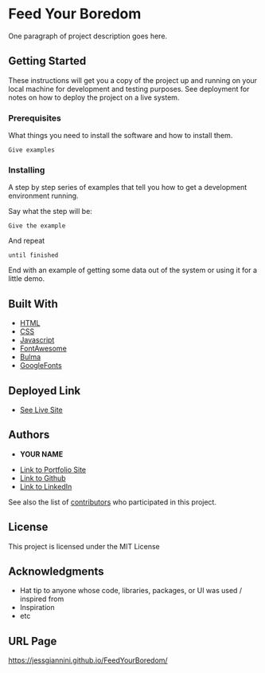 # Feed Your Boredom

One paragraph of project description goes here.

## Getting Started

These instructions will get you a copy of the project up and running on your local machine for development and testing purposes. See deployment for notes on how to deploy the project on a live system.

### Prerequisites

What things you need to install the software and how to install them.

```
Give examples
```

### Installing

A step by step series of examples that tell you how to get a development environment running.

Say what the step will be:

```
Give the example
```

And repeat

```
until finished
```

End with an example of getting some data out of the system or using it for a little demo.

## Built With

- [HTML](https://developer.mozilla.org/en-US/docs/Web/HTML)
- [CSS](https://developer.mozilla.org/en-US/docs/Web/CSS)
- [Javascript](https://developer.mozilla.org/en-US/docs/Web/JavaScript)
- [FontAwesome](https://fontawesome.com/kits/9de12bd4dc/use?welcome=yes)
- [Bulma](https://bulma.io/)
- [GoogleFonts](https://fonts.google.com/)

## Deployed Link

- [See Live Site](https://jessgiannini.github.io/FeedYourBoredom/)

## Authors

- **YOUR NAME**

* [Link to Portfolio Site](#)
* [Link to Github](https://github.com/)
* [Link to LinkedIn](https://www.linkedin.com/)

See also the list of [contributors](https://github.com/your/project/contributors) who participated in this project.

## License

This project is licensed under the MIT License

## Acknowledgments

- Hat tip to anyone whose code, libraries, packages, or UI was used / inspired from
- Inspiration
- etc

## URL Page

https://jessgiannini.github.io/FeedYourBoredom/
